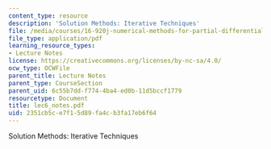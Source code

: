 ```yaml
---
content_type: resource
description: 'Solution Methods: Iterative Techniques'
file: /media/courses/16-920j-numerical-methods-for-partial-differential-equations-sma-5212-spring-2003/2351cb5ce7f15d89fa4cb3fa17eb6f64_lec6_notes.pdf
file_type: application/pdf
learning_resource_types:
- Lecture Notes
license: https://creativecommons.org/licenses/by-nc-sa/4.0/
ocw_type: OCWFile
parent_title: Lecture Notes
parent_type: CourseSection
parent_uid: 6c55b7dd-f774-4ba4-ed0b-11d5bccf1779
resourcetype: Document
title: lec6_notes.pdf
uid: 2351cb5c-e7f1-5d89-fa4c-b3fa17eb6f64
---
```

Solution Methods: Iterative Techniques